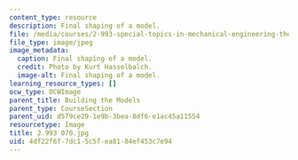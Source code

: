 ```yaml
---
content_type: resource
description: Final shaping of a model.
file: /media/courses/2-993-special-topics-in-mechanical-engineering-the-art-and-science-of-boat-design-january-iap-2007/4df22f6f7dc15c5fea8184ef453c7e94_2993070.jpg
file_type: image/jpeg
image_metadata:
  caption: Final shaping of a model.
  credit: Photo by Kurt Hasselbalch.
  image-alt: Final shaping of a model.
learning_resource_types: []
ocw_type: OCWImage
parent_title: Building the Models
parent_type: CourseSection
parent_uid: d579ce29-1e9b-3bea-8df6-e1ac45a11554
resourcetype: Image
title: 2.993 070.jpg
uid: 4df22f6f-7dc1-5c5f-ea81-84ef453c7e94
---
```

